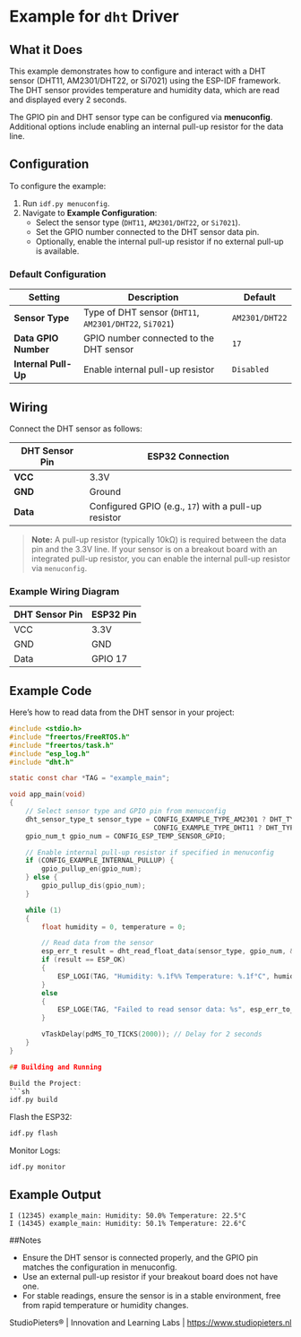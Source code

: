 # Example for `dht` Driver

## What it Does

This example demonstrates how to configure and interact with a DHT sensor (DHT11, AM2301/DHT22, or Si7021) using the ESP-IDF framework. The DHT sensor provides temperature and humidity data, which are read and displayed every 2 seconds.

The GPIO pin and DHT sensor type can be configured via **menuconfig**. Additional options include enabling an internal pull-up resistor for the data line.

## Configuration

To configure the example:

1. Run `idf.py menuconfig`.
2. Navigate to **Example Configuration**:
   - Select the sensor type (`DHT11`, `AM2301/DHT22`, or `Si7021`).
   - Set the GPIO number connected to the DHT sensor data pin.
   - Optionally, enable the internal pull-up resistor if no external pull-up is available.

### Default Configuration

| Setting               | Description                                 | Default       |
|-----------------------|---------------------------------------------|---------------|
| **Sensor Type**       | Type of DHT sensor (`DHT11`, `AM2301/DHT22`, `Si7021`) | `AM2301/DHT22` |
| **Data GPIO Number**  | GPIO number connected to the DHT sensor     | `17`          |
| **Internal Pull-Up**  | Enable internal pull-up resistor            | `Disabled`    |

## Wiring

Connect the DHT sensor as follows:

| DHT Sensor Pin | ESP32 Connection         |
|-----------------|--------------------------|
| **VCC**        | 3.3V                     |
| **GND**        | Ground                   |
| **Data**       | Configured GPIO (e.g., `17`) with a pull-up resistor |

> **Note:** A pull-up resistor (typically 10kΩ) is required between the data pin and the 3.3V line. If your sensor is on a breakout board with an integrated pull-up resistor, you can enable the internal pull-up resistor via `menuconfig`.

### Example Wiring Diagram

| DHT Sensor Pin | ESP32 Pin |
|-----------------|-----------|
| VCC            | 3.3V      |
| GND            | GND       |
| Data           | GPIO 17   |

## Example Code

Here’s how to read data from the DHT sensor in your project:

```c
#include <stdio.h>
#include "freertos/FreeRTOS.h"
#include "freertos/task.h"
#include "esp_log.h"
#include "dht.h"

static const char *TAG = "example_main";

void app_main(void)
{
    // Select sensor type and GPIO pin from menuconfig
    dht_sensor_type_t sensor_type = CONFIG_EXAMPLE_TYPE_AM2301 ? DHT_TYPE_AM2301 :
                                    CONFIG_EXAMPLE_TYPE_DHT11 ? DHT_TYPE_DHT11 : DHT_TYPE_SI7021;
    gpio_num_t gpio_num = CONFIG_ESP_TEMP_SENSOR_GPIO;

    // Enable internal pull-up resistor if specified in menuconfig
    if (CONFIG_EXAMPLE_INTERNAL_PULLUP) {
        gpio_pullup_en(gpio_num);
    } else {
        gpio_pullup_dis(gpio_num);
    }

    while (1)
    {
        float humidity = 0, temperature = 0;

        // Read data from the sensor
        esp_err_t result = dht_read_float_data(sensor_type, gpio_num, &humidity, &temperature);
        if (result == ESP_OK)
        {
            ESP_LOGI(TAG, "Humidity: %.1f%% Temperature: %.1f°C", humidity, temperature);
        }
        else
        {
            ESP_LOGE(TAG, "Failed to read sensor data: %s", esp_err_to_name(result));
        }

        vTaskDelay(pdMS_TO_TICKS(2000)); // Delay for 2 seconds
    }
}

## Building and Running

Build the Project:
```sh
idf.py build
```
Flash the ESP32:
```sh
idf.py flash
```
Monitor Logs:
```sh
idf.py monitor
```

## Example Output

```
I (12345) example_main: Humidity: 50.0% Temperature: 22.5°C
I (14345) example_main: Humidity: 50.1% Temperature: 22.6°C
```

##Notes

- Ensure the DHT sensor is connected properly, and the GPIO pin matches the configuration in menuconfig.
- Use an external pull-up resistor if your breakout board does not have one.
- For stable readings, ensure the sensor is in a stable environment, free from rapid temperature or humidity changes.

StudioPieters® | Innovation and Learning Labs | https://www.studiopieters.nl
